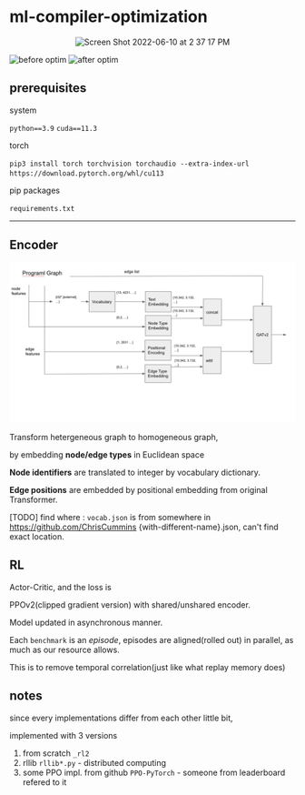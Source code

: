 # ml-compiler-optimization
<p align="center">
<img width="700" alt="Screen Shot 2022-06-10 at 2 37 17 PM" src="https://user-images.githubusercontent.com/36752646/176644485-c7e02421-3fcf-4364-905a-d1706e4ca3b9.png">
</p>
<p>
<img width="500" height="400" alt="before optim" src="https://user-images.githubusercontent.com/36752646/176644507-c64dbbf8-36ea-4cd2-b2ee-2611656e9156.png">
<img width="500" height="400" alt="after optim" src="https://user-images.githubusercontent.com/36752646/176644512-15f9f2d1-8094-4f82-bbf7-18a4b938baa2.png">
</p>

## prerequisites

system

`python==3.9` `cuda==11.3`

torch 

`pip3 install torch torchvision torchaudio --extra-index-url https://download.pytorch.org/whl/cu113`

pip packages

`requirements.txt`

---
## Encoder
![img.png](pics/img.png)

Transform hetergeneous graph to homogeneous graph, 

by embedding **node/edge types** in Euclidean space

**Node identifiers** are translated to integer by vocabulary dictionary.

**Edge positions** are embedded by positional embedding from original Transformer.

[TODO] find where : `vocab.json` is from somewhere in https://github.com/ChrisCummins {with-different-name}.json, can't find exact location.

## RL 

Actor-Critic, and the loss is

PPOv2(clipped gradient version) with shared/unshared encoder.

Model updated in asynchronous manner.

Each `benchmark` is an _episode_, episodes are aligned(rolled out) in parallel, as much as our resource allows.

This is to remove temporal correlation(just like what replay memory does) 

## notes
since every implementations differ from each other little bit,

implemented with 3 versions

1. from scratch `_rl2` 
2. rllib `rllib*.py` - distributed computing
3. some PPO impl. from github `PPO-PyTorch` - someone from leaderboard refered to it
